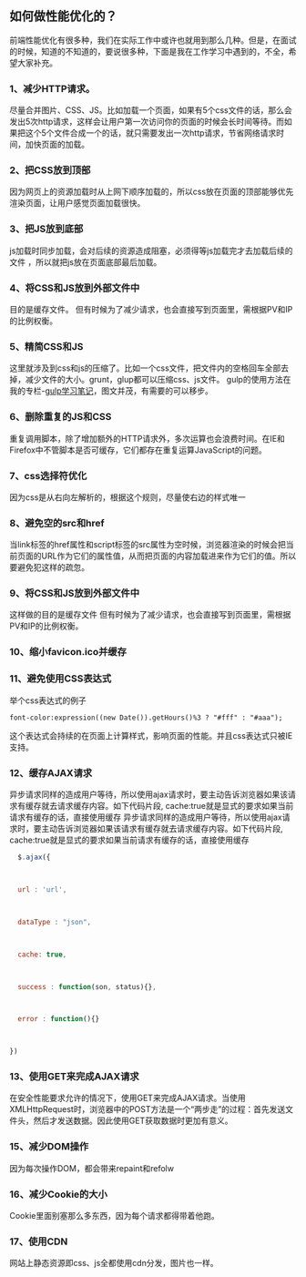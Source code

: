 ## 如何做性能优化的？

前端性能优化有很多种，我们在实际工作中或许也就用到那么几种。但是，在面试的时候，知道的不知道的，要说很多种，下面是我在工作学习中遇到的，不全，希望大家补充。

### 1、减少HTTP请求。

尽量合并图片、CSS、JS。比如加载一个页面，如果有5个css文件的话，那么会发出5次http请求，这样会让用户第一次访问你的页面的时候会长时间等待。而如果把这个5个文件合成一个的话，就只需要发出一次http请求，节省网络请求时间，加快页面的加载。

### 2、把CSS放到顶部

因为网页上的资源加载时从上网下顺序加载的，所以css放在页面的顶部能够优先渲染页面，让用户感觉页面加载很快。

### 3、把JS放到底部

js加载时同步加载，会对后续的资源造成阻塞，必须得等js加载完才去加载后续的文件 ，所以就把js放在页面底部最后加载。

### 4、将CSS和JS放到外部文件中

目的是缓存文件。 但有时候为了减少请求，也会直接写到页面里，需根据PV和IP的比例权衡。

### 5、精简CSS和JS

这里就涉及到css和js的压缩了。比如一个css文件，把文件内的空格回车全部去掉，减少文件的大小。grunt，glup都可以压缩css、js文件。
gulp的使用方法在我的专栏-[gulp学习笔记](https://www.jianshu.com/c/21b4929e4df6)，图文并茂，有需要的可以移步。

### 6、删除重复的JS和CSS

重复调用脚本，除了增加额外的HTTP请求外，多次运算也会浪费时间。在IE和Firefox中不管脚本是否可缓存，它们都存在重复运算JavaScript的问题。

### 7、css选择符优化

因为css是从右向左解析的，根据这个规则，尽量使右边的样式唯一

### 8、避免空的src和href

当link标签的href属性和script标签的src属性为空时候，浏览器渲染的时候会把当前页面的URL作为它们的属性值，从而把页面的内容加载进来作为它们的值。所以要避免犯这样的疏忽。

### 9、将CSS和JS放到外部文件中

这样做的目的是缓存文件 但有时候为了减少请求，也会直接写到页面里，需根据PV和IP的比例权衡。

### 10、缩小favicon.ico并缓存

### 11、避免使用CSS表达式

举个css表达式的例子

```
font-color:expression((new Date()).getHours()%3 ? "#fff" : "#aaa");
```

这个表达式会持续的在页面上计算样式，影响页面的性能。并且css表达式只被IE支持。

### 12、缓存AJAX请求

异步请求同样的造成用户等待，所以使用ajax请求时，要主动告诉浏览器如果该请求有缓存就去请求缓存内容。如下代码片段, cache:true就是显式的要求如果当前请求有缓存的话，直接使用缓存
异步请求同样的造成用户等待，所以使用ajax请求时，要主动告诉浏览器如果该请求有缓存就去请求缓存内容。如下代码片段, cache:true就是显式的要求如果当前请求有缓存的话，直接使用缓存

```javascript
  $.ajax({



  url : 'url',



  dataType : "json",



  cache: true,



  success : function(son, status){},



  error : function(){}



})
```

### 13、使用GET来完成AJAX请求

在安全性能要求允许的情况下，使用GET来完成AJAX请求。当使用XMLHttpRequest时，浏览器中的POST方法是一个“两步走”的过程：首先发送文件头，然后才发送数据。因此使用GET获取数据时更加有意义。

### 15、减少DOM操作

因为每次操作DOM，都会带来repaint和refolw

### 16、减少Cookie的大小

Cookie里面别塞那么多东西，因为每个请求都得带着他跑。

### 17、使用CDN

网站上静态资源即css、js全都使用cdn分发，图片也一样。